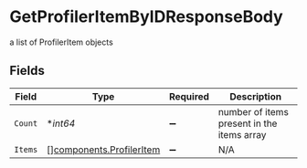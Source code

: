 # GetProfilerItemByIDResponseBody

a list of ProfilerItem objects


## Fields

| Field                                                                | Type                                                                 | Required                                                             | Description                                                          |
| -------------------------------------------------------------------- | -------------------------------------------------------------------- | -------------------------------------------------------------------- | -------------------------------------------------------------------- |
| `Count`                                                              | **int64*                                                             | :heavy_minus_sign:                                                   | number of items present in the items array                           |
| `Items`                                                              | [][components.ProfilerItem](../../models/components/profileritem.md) | :heavy_minus_sign:                                                   | N/A                                                                  |